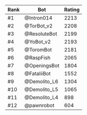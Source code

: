 Rank|Bot|Rating
---|---|---
#1|@Intron014|2213
#2|@TorBot_v2|2208
#3|@ResoluteBot|2199
#4|@YoBot_v2|2193
#5|@ToromBot|2181
#6|@RaspFish|2065
#7|@OpeningsBot|1804
#8|@FataliiBot|1552
#9|@Demolito_L6|1304
#10|@Demolito_L5|1065
#11|@Demolito_L4|898
#12|@pawnrobot|604
